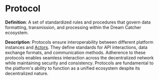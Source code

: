 # Protocol

**Definition**: A set of standardized rules and procedures that govern data formatting, transmission, and processing within the Dream Catcher ecosystem.

**Description**: Protocols ensure interoperability between different platform instances and [Actors](#actor). They define standards for API interactions, data exchange formats, and communication methods. Adherence to these protocols enables seamless interaction across the decentralized network while maintaining security and consistency. Protocols are fundamental to the platform's ability to function as a unified ecosystem despite its decentralized nature. 